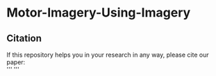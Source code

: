 <h1>Motor-Imagery-Using-Imagery</h1>
<h2>Citation</h2>
If this repository helps you in your research in any way, please cite our paper: </br>
'''
'''
